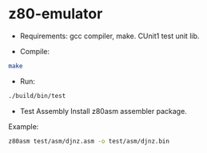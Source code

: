 # z80-emulator

- Requirements:
gcc compiler, make.
CUnit1 test unit lib.

- Compile:
```sh
make
```
- Run:

```sh
./build/bin/test
```
- Test Assembly
Install z80asm assembler package.

Example:
```sh
z80asm test/asm/djnz.asm -o test/asm/djnz.bin
```
